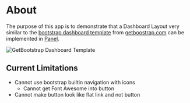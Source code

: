 # About

The purpose of this app is to demonstrate that a Dashboard Layout very similar to the [bootstrap dashboard template](https://getbootstrap.com/docs/4.3/examples/dashboard/) from [getboostrap.com](https://getbootstrap.com/) can be implemented in [Panel](https://panel.pyviz.org/).

![GetBootstrap Dashboard Template](https://getbootstrap.com/docs/4.4/assets/img/examples/dashboard.png)

## Current Limitations

- Cannot use bootstrap builtin navigation with icons
  - Cannot get Font Awesome into button
- Cannot make button look like flat link and not button
